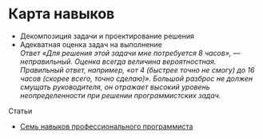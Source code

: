 # Карта навыков #



- Декомпозиция задачи и проектирование решения
- Адекватная оценка задач на выполнение  
*Ответ «Для решения этой задачи мне потребуется 8 часов», — неправильный. Оценка всегда величина вероятностная. Правильный ответ, например, «от 4 (быстрее точно не смогу) до 16 часов (скорее всего, точно сделаю)». Большой разброс не должен смущать руководителя, он отражает высокий уровень неопределенности при решении программистских задач.*
	
Статьи
- [Семь навыков профессионального программиста](https://habrahabr.ru/post/188430/)
